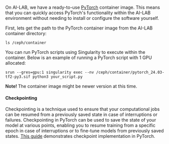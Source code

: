 On AI-LAB, we have a ready-to-use [PyTorch](https://pytorch.org/) container image. This means that you can quickly access PyTorch's functionality within the AI-LAB environment without needing to install or configure the software yourself.

First, lets get the path to the PyTorch container image from the AI-LAB container directory:

```
ls /ceph/container
```

You can run PyTorch scripts using Singularity to execute within the container. Below is an example of running a PyTorch script with 1 GPU allocated:

```
srun --gres=gpu:1 singularity exec --nv /ceph/container/pytorch_24.03-tf2-py3.sif python3 your_script.py
```

<span style="font-weight: 600;">Note! </span>The container image might be newer version at this time.

#### Checkpointing
Checkpointing is a technique used to ensure that your computational jobs can be resumed from a previously saved state in case of interruptions or failures. Checkpointing in PyTorch can be used to save the state of your model at various points, enabling you to resume training from a specific epoch in case of interruptions or to fine-tune models from previously saved states. [This guide](/additional-guides/checkpointing/#pytorch-model-checkpointing) demonstrates checkpoint implementation in PyTorch.